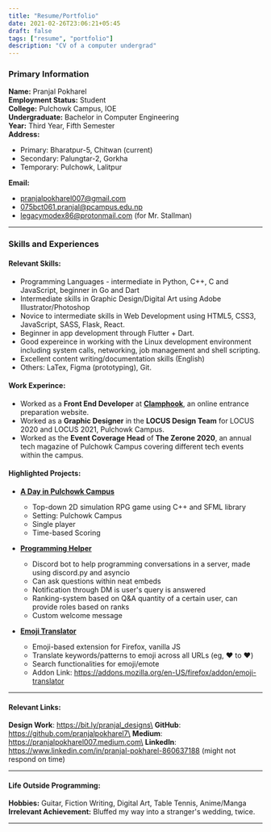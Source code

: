 ```yaml
---
title: "Resume/Portfolio"
date: 2021-02-26T23:06:21+05:45
draft: false 
tags: ["resume", "portfolio"]
description: "CV of a computer undergrad"
---
```

### Primary Information
**Name:** Pranjal Pokharel\
**Employment Status:** Student\
**College:** Pulchowk Campus, IOE\
**Undergraduate:** Bachelor in Computer Engineering\
**Year:** Third Year, Fifth Semester\
**Address:**
- Primary: Bharatpur-5, Chitwan (current)
- Secondary: Palungtar-2, Gorkha
- Temporary: Pulchowk, Lalitpur

**Email:**
- pranjalpokharel007@gmail.com
- 075bct061.pranjal@pcampus.edu.np
- legacymodex86@protonmail.com (for Mr. Stallman)

---
### Skills and Experiences

#### Relevant Skills:
- Programming Languages - intermediate in Python, C++, C and JavaScript, beginner in Go and Dart
- Intermediate skills in Graphic Design/Digital Art using Adobe Illustrator/Photoshop
- Novice to intermediate skills in Web Development using HTML5,
CSS3, JavaScript, SASS, Flask, React.
- Beginner in app development through Flutter + Dart.
- Good expereince in working with the Linux development environment including system calls, networking, job management and shell scripting.
- Excellent content writing/documentation skills (English)
- Others: LaTex, Figma (prototyping), Git.

#### Work Experince:
- Worked as a **Front End Developer** at **[Clamphook](https://clamphook.com/)**, an online entrance preparation website.
- Worked as a **Graphic Designer** in the **LOCUS Design Team** for 
LOCUS 2020 and LOCUS 2021, Pulchowk Campus.
- Worked as the **Event Coverage Head** of **The Zerone 2020**, an annual tech magazine of Pulchowk Campus covering different tech events within the campus.

#### Highlighted Projects:
- **[A Day in Pulchowk Campus](https://github.com/Itshyphen/Pulchowk)**
    * Top-down 2D simulation RPG game using C++ and SFML library
    * Setting: Pulchowk Campus 
    * Single player
    * Time-based Scoring

- **[Programming Helper](https://github.com/pranjalpokharel7/programming-helper-bot)**
    * Discord bot to help programming conversations in a server, made using discord.py and asyncio
    * Can ask questions within neat embeds
    * Notification through DM is user's query is answered
    * Ranking-system based on Q&A quantity of a certain user, can provide roles based on ranks
    * Custom welcome message

- **[Emoji Translator](https://github.com/pranjalpokharel7/emoji-translator)**
    * Emoji-based extension for Firefox, vanilla JS
    * Translate keywords/patterns to emoji across all URLs (eg, :heart: to ❤️)
    * Search functionalities for emoji/emote
    * Addon Link: https://addons.mozilla.org/en-US/firefox/addon/emoji-translator

---
#### Relevant Links:
**Design Work**: https://bit.ly/pranjal_designs\
**GitHub**: https://github.com/pranjalpokharel7\
**Medium**: https://pranjalpokharel007.medium.com\
**LinkedIn**: https://www.linkedin.com/in/pranjal-pokharel-860637188 (might not respond on time)

---
#### Life Outside Programming:
**Hobbies:** Guitar, Fiction Writing, Digital Art, Table Tennis, Anime/Manga\
**Irrelevant Achievement:** Bluffed my way into a stranger's wedding, twice.

---
